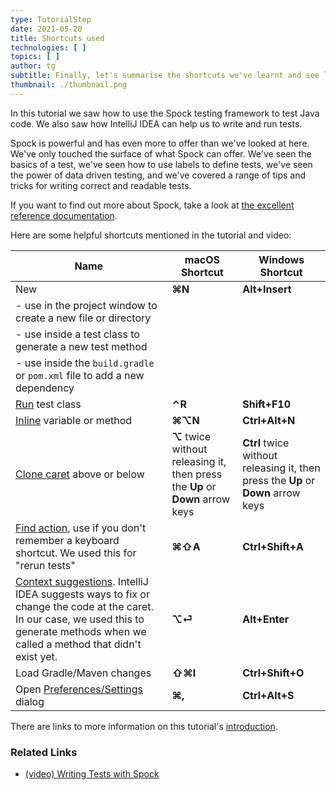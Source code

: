 ```yaml
---
type: TutorialStep
date: 2021-05-20
title: Shortcuts used
technologies: [ ]
topics: [ ]
author: tg
subtitle: Finally, let's summarise the shortcuts we've learnt and see links to further information.
thumbnail: ./thumbnail.png
---
```


In this tutorial we saw how to use the Spock testing framework to test Java code. We also saw how IntelliJ IDEA can help us to write and run tests.

Spock is powerful and has even more to offer than we've looked at here. We've only touched the surface of what Spock can offer. We've seen the basics of a test, we've seen how to use labels to define tests, we've seen the power of data driven testing, and we've covered a range of tips and tricks for writing correct and readable tests.

If you want to find out more about Spock, take a look at [the excellent reference documentation](http://spockframework.org/spock/docs/2.0/all_in_one.html).

Here are some helpful shortcuts mentioned in the tutorial and video:

| Name                                                                                                                                                                                                                                                | macOS Shortcut                                                                 | Windows Shortcut                                                                  |
| --------------------------------------------------------------------------------------------------------------------------------------------------------------------------------------------------------------------------------------------------- | ------------------------------------------------------------------------------ | --------------------------------------------------------------------------------- |
| New                                                                                                                                                                                                                                                 | **⌘N**                                                                         | **Alt+Insert**                                                                    |
| - use in the project window to create a new file or directory                                                                                                                                                                                       |                                                                                | |                                                                                 |
| - use inside a test class to generate a new test method                                                                                                                                                                                             |                                                                                | |                                                                                 |
| - use inside the `build.gradle` or `pom.xml` file to add a new dependency                                                                                                                                                                           |                                                                                | |                                                                                 |
| [Run](https://www.jetbrains.com/help/idea/junit.html#c0ec7ecb) test class                                                                                                                                                                           | **⌃R**                                                                         | **Shift+F10**                                                                     |
| [Inline](https://www.jetbrains.com/help/idea/inline.html) variable or method                                                                                                                                                                        | **⌘⌥N**                                                                        | **Ctrl+Alt+N**                                                                    |
| [Clone caret](https://www.jetbrains.com/help/idea/inline.html) above or below                                                                                                                                                                       | **⌥** twice without releasing it, then press the **Up** or **Down** arrow keys | **Ctrl** twice without releasing it, then press the **Up** or **Down** arrow keys |
| [Find action](https://www.jetbrains.com/help/idea/working-with-source-code.html#99e55be9), use if you don't remember a keyboard shortcut. We used this for "rerun tests"                                                                            | **⌘⇧A**                                                                        | **Ctrl+Shift+A**                                                                  |
| [Context suggestions](https://www.jetbrains.com/help/idea/intention-actions.html). IntelliJ IDEA suggests ways to fix or change the code at the caret. In our case, we used this to generate methods when we called a method that didn't exist yet. | **⌥⏎**                                                                         | **Alt+Enter**                                                                     |
| Load Gradle/Maven changes                                                                                                                                                                                                                           | **⇧⌘I**                                                                        | **Ctrl+Shift+O**                                                                  |
| Open [Preferences/Settings](https://www.jetbrains.com/help/idea/settings-preferences-dialog.html) dialog                                                                                                                                            | **⌘,**                                                                         | **Ctrl+Alt+S**                                                                    |

There are links to more information on this tutorial's [introduction](../introduction).

### Related Links
- [(video) Writing Tests with Spock](https://www.youtube.com/watch?v=i5Qu3qYOfsM)